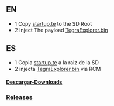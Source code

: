 ## EN
* 1 Copy [startup.te](startup.te?raw=true) to the SD Root
* 2 Inject The payload [TegraExplorer.bin](https://github.com/StarDustCFW/Haku33/raw/master/romfs/TegraExplorer.bin)
## ES
* 1 Copia [startup.te](startup.te?raw=true) a la raiz de la SD
* 2 injecta [TegraExplorer.bin](https://github.com/StarDustCFW/Haku33/raw/master/romfs/TegraExplorer.bin) via RCM

#### [Descargar-Downloads](https://github.com/StarDustCFW/Haku33/archive/master.zip)
### [Releases](https://github.com/StarDustCFW/Haku33/releases/latest)
